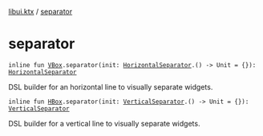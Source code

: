 [libui.ktx](index.md) / [separator](./separator.md)

# separator

`inline fun `[`VBox`](-v-box/index.md)`.separator(init: `[`HorizontalSeparator`](-horizontal-separator/index.md)`.() -> Unit = {}): `[`HorizontalSeparator`](-horizontal-separator/index.md)

DSL builder for an horizontal line to visually separate widgets.

`inline fun `[`HBox`](-h-box/index.md)`.separator(init: `[`VerticalSeparator`](-vertical-separator/index.md)`.() -> Unit = {}): `[`VerticalSeparator`](-vertical-separator/index.md)

DSL builder for a vertical line to visually separate widgets.

